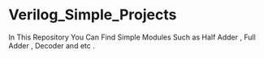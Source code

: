 # Verilog_Simple_Projects
In This Repository You Can Find Simple Modules Such as Half Adder , Full Adder , Decoder and etc .
